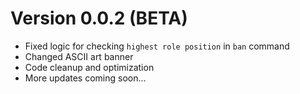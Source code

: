 # Version 0.0.2 (BETA)
- Fixed logic for checking `highest role position` in `ban` command
- Changed ASCII art banner
- Code cleanup and optimization
- More updates coming soon...

